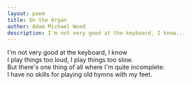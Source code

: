 ```yaml
---
layout: poem
title: On the Organ
author: Adam Michael Wood
description: I'm not very good at the keyboard, I know...
---
```


I'm not very good at the keyboard, I know  
I play things too loud, I play things too slow.  
But there's one thing of all where I'm quite incomplete:  
I have no skills for playing old hymns with my feet.  